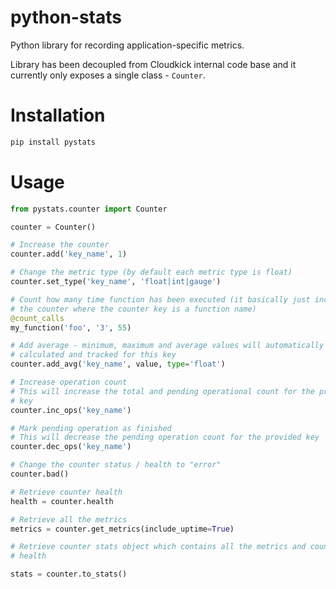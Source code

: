 python-stats
============

Python library for recording application-specific metrics.

Library has been decoupled from Cloudkick internal code base and it currently
only exposes a single class - `Counter`.

Installation
============

```` bash
pip install pystats
````

Usage
======

```` python
from pystats.counter import Counter

counter = Counter()

# Increase the counter
counter.add('key_name', 1)

# Change the metric type (by default each metric type is float)
counter.set_type('key_name', 'float|int|gauge')

# Count how many time function has been executed (it basically just increased
# the counter where the counter key is a function name)
@count_calls
my_function('foo', '3', 55)

# Add average - minimum, maximum and average values will automatically be
# calculated and tracked for this key
counter.add_avg('key_name', value, type='float')

# Increase operation count
# This will increase the total and pending operational count for the provided
# key
counter.inc_ops('key_name')

# Mark pending operation as finished
# This will decrease the pending operation count for the provided key
counter.dec_ops('key_name')

# Change the counter status / health to "error"
counter.bad()

# Retrieve counter health
health = counter.health

# Retrieve all the metrics
metrics = counter.get_metrics(include_uptime=True)

# Retrieve counter stats object which contains all the metrics and counter
# health

stats = counter.to_stats()
````
